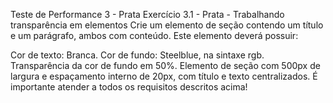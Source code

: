 Teste de Performance 3 - Prata
Exercício 3.1 - Prata - Trabalhando transparência em elementos
Crie um elemento de seção contendo um título e um parágrafo, ambos com conteúdo. Este elemento deverá possuir:

Cor de texto: Branca.
Cor de fundo: Steelblue, na sintaxe rgb.
Transparência da cor de fundo em 50%.
Elemento de seção com 500px de largura e espaçamento interno de 20px, com título e texto centralizados.
É importante atender a todos os requisitos descritos acima!